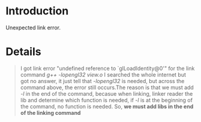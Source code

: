 # Introduction #

Unexpected link error.


# Details #

> I got link error "undefined reference to `glLoadIdentity@0'" for the link command _g++ -lopengl32 view.o_ I searched the whole internet but got no answer, it just tell that _-lopengl32_ is needed, but across the command above, the error still occurs.The reason is that we must add _-l_ in the end of the command, becasue when linking, linker reader the lib and determine which function is needed, if _-l_ is at the beginning of the command, no function is needed. So,
**we must add libs in the end of the linking command**